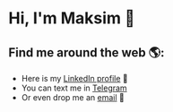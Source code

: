 # Hi, I'm Maksim 👋

## Find me around the web 🌎:
- Here is my <a href="https://www.linkedin.com/in/yakuninm/">LinkedIn profile</a> 💼
- You can text me in <a href="https://t.me/iakunin">Telegram</a> <img height="14" width="14" src="https://telegram.org/favicon.ico" />
- Or even drop me an <a href="mailto:yakuninm+github@gmail.com">email</a> :love_letter:
